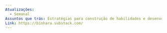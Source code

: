 ```yaml
---
Atualizações:
  - Semanal
Assuntos que trás: Estratégias para construção de habilidades e desenvolvimento pessoal
Link: https://binhara.substack.com/
---
```

